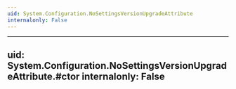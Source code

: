 ```yaml
---
uid: System.Configuration.NoSettingsVersionUpgradeAttribute
internalonly: False
---
```


---
uid: System.Configuration.NoSettingsVersionUpgradeAttribute.#ctor
internalonly: False
---
